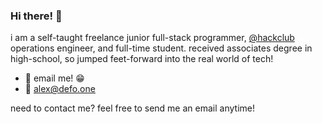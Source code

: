 ### Hi there! 👋

i am a self-taught freelance junior full-stack programmer, [@hackclub](https://github.com/hackclub) operations engineer, and full-time student. received associates degree in high-school, so jumped feet-forward into the real world of tech!

- 💬 email me! 😁
- 📨 [alex@defo.one](mailto:alex@defo.one)

need to contact me? feel free to send me an email anytime!
